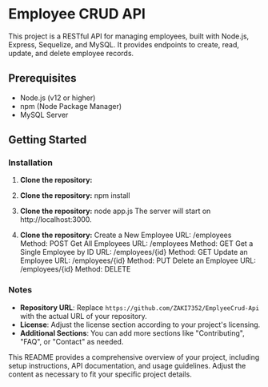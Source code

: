 # Employee CRUD API

This project is a RESTful API for managing employees, built with Node.js, Express, Sequelize, and MySQL. It provides endpoints to create, read, update, and delete employee records.

## Prerequisites

- Node.js (v12 or higher)
- npm (Node Package Manager)
- MySQL Server

## Getting Started

### Installation

1. **Clone the repository:**

2. **Clone the repository:**
npm install

3. **Clone the repository:**
node app.js
The server will start on http://localhost:3000.

4. **Clone the repository:**
Create a New Employee
URL: /employees
Method: POST
Get All Employees
URL: /employees
Method: GET
Get a Single Employee by ID
URL: /employees/{id}
Method: GET
Update an Employee
URL: /employees/{id}
Method: PUT
Delete an Employee
URL: /employees/{id}
Method: DELETE





### Notes

- **Repository URL**: Replace `https://github.com/ZAKI7352/EmplyeeCrud-Api` with the actual URL of your repository.
- **License**: Adjust the license section according to your project's licensing.
- **Additional Sections**: You can add more sections like "Contributing", "FAQ", or "Contact" as needed.

This README provides a comprehensive overview of your project, including setup instructions, API documentation, and usage guidelines. Adjust the content as necessary to fit your specific project details.